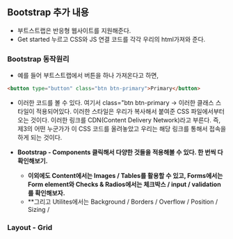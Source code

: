 ## Bootstrap 추가 내용
- 부트스트랩은 반응형 웹사이트를 지원해준다.
- Get started 누르고 CSS와 JS 연결 코드를 각각 우리의 html가져와 준다.


### Bootstrap 동작원리
- 예를 들어 부트스트랩에서 버튼을 하나 가져온다고 하면,
```html
<button type="button" class="btn btn-primary">Primary</button>
```

- 이러한 코드를 볼 수 있다. 여기서 class="btn btn-primary -> 이러한 클래스 스타일이 적용되어있다. 이러한 스타일은 우리가 복사해서 붙여준 CSS 파일에서부터 오는 것이다. 이러한 링크를 CDN(Content Delivery Network)라고 부른다.
  즉, 제3의 어떤 누군가가 이 CSS 코드를 올려놓았고 우리는 해당 링크를 통해서 접속을 하게 되는 것이다. 
  
- **Bootstrap - Components 클릭해서 다양한 것들을 적용해볼 수 있다. 한 번씩 다 확인해보기.**
  - **이외에도 Content에서는 Images / Tables를 활용할 수 있고, Forms에서는 Form element와 Checks & Radios에서는 체크박스 / input / validation를 확인해보자.**
  - **그리고 Utilites에서는 Background / Borders / Overflow / Position / Sizing / 

### Layout - Grid

